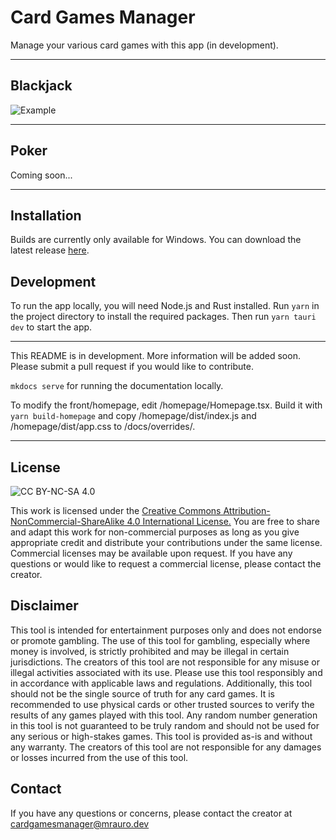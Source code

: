 # Card Games Manager

Manage your various card games with this app (in development).

---

## Blackjack

![Example](./resources/example.gif)

---

## Poker

Coming soon...

---

## Installation

Builds are currently only available for Windows. You can download the latest release
[here](https://github.com/MrAuro/CardGamesManager/releases).

## Development

To run the app locally, you will need Node.js and Rust installed. Run `yarn` in the project
directory to install the required packages. Then run `yarn tauri dev` to start the app.

---

This README is in development. More information will be added soon. Please submit a pull request if
you would like to contribute.

`mkdocs serve` for running the documentation locally.

To modify the front/homepage, edit /homepage/Homepage.tsx. Build it with `yarn build-homepage` and
copy /homepage/dist/index.js and /homepage/dist/app.css to /docs/overrides/.

---

## License

![CC BY-NC-SA 4.0](https://img.shields.io/badge/License-CC%20BY--NC--SA%204.0-lightgrey.svg)

This work is licensed under the
<a href="https://github.com/mrauro/cardgamesmanager/tree/main/LICENSE" target="_blank">Creative
Commons Attribution-NonCommercial-ShareAlike 4.0 International License.</a> You are free to share
and adapt this work for non-commercial purposes as long as you give appropriate credit and
distribute your contributions under the same license. Commercial licenses may be available upon
request. If you have any questions or would like to request a commercial license, please contact the
creator.

## Disclaimer

This tool is intended for entertainment purposes only and does not endorse or promote gambling. The
use of this tool for gambling, especially where money is involved, is strictly prohibited and may be
illegal in certain jurisdictions. The creators of this tool are not responsible for any misuse or
illegal activities associated with its use. Please use this tool responsibly and in accordance with
applicable laws and regulations. Additionally, this tool should not be the single source of truth
for any card games. It is recommended to use physical cards or other trusted sources to verify the
results of any games played with this tool. Any random number generation in this tool is not
guaranteed to be truly random and should not be used for any serious or high-stakes games. This tool
is provided as-is and without any warranty. The creators of this tool are not responsible for any
damages or losses incurred from the use of this tool.

## Contact

If you have any questions or concerns, please contact the creator at
<a href="mailto:cardgamesmanager@mrauro.dev">cardgamesmanager@mrauro.dev</a>
